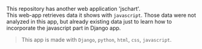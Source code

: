 This repository has another web application 'jschart'. <br>
This web-app retrieves data it shows with `javascript`. Those data were not analyzed in this app, but already existing data just to learn how to incorporate the javascript part in Django app.
> This app is made with `Django`, `python`, `html`, `css`, `javascript`.
